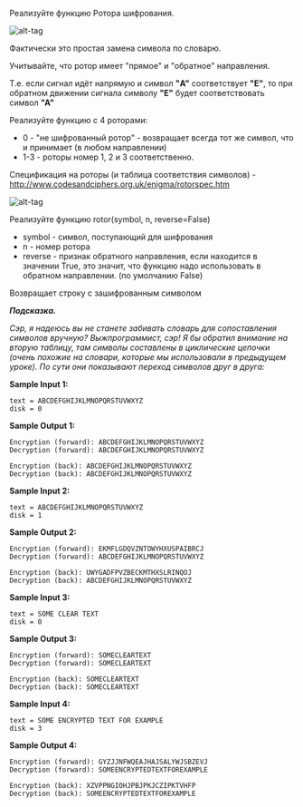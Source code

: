 Реализуйте функцию Ротора шифрования.

![alt-tag](https://github.com/Xelerezex/learning-space/tree/learning-space/stepik-courses/stepik-practice-python-math/3-facultative/4.7-enigma/step-2/Source/1.png)

Фактически это простая замена символа по словарю.

Учитывайте, что ротор имеет "прямое" и "обратное" направления.

Т.е. если сигнал идёт напрямую и символ **"A"** соответствует **"E"**, то при обратном движении сигнала символу **"E"** будет соответствовать символ **"А"**

Реализуйте функцию с 4 роторами:

-    0 - "не шифрованный ротор" - возвращает всегда тот же символ, что и принимает (в любом направлении)
-    1-3 - роторы номер 1, 2 и 3 соответственно.

Спецификация на роторы (и таблица соответствия символов) - http://www.codesandciphers.org.uk/enigma/rotorspec.htm

![alt-tag](https://github.com/Xelerezex/learning-space/tree/learning-space/stepik-courses/stepik-practice-python-math/3-facultative/4.7-enigma/step-2/Source/2.png)

Реализуйте функцию rotor(symbol, n, reverse=False)

-    symbol - символ, поступающий для шифрования
-    n - номер ротора
-    reverse - признак обратного направления, если находится в значении True, это значит, что функцию надо использовать в обратном направлении. (по умолчанию False)

Возвращает строку с зашифрованным символом



***Подсказка.***

_Сэр, я надеюсь вы не станете забивать словарь для сопоставления символов вручную? Выжпрограммист, сэр! Я бы обратил внимание на вторую таблицу, там символы составлены в циклические цепочки (очень похожие на словари, которые мы использовали в предыдущем уроке). По сути они показывают переход символов друг в друга:_


**Sample Input 1:**

```commandline
text = ABCDEFGHIJKLMNOPQRSTUVWXYZ
disk = 0
```

**Sample Output 1:**

```commandline
Encryption (forward): ABCDEFGHIJKLMNOPQRSTUVWXYZ
Decryption (forward): ABCDEFGHIJKLMNOPQRSTUVWXYZ

Encryption (back): ABCDEFGHIJKLMNOPQRSTUVWXYZ
Decryption (back): ABCDEFGHIJKLMNOPQRSTUVWXYZ
```

**Sample Input 2:**

```commandline
text = ABCDEFGHIJKLMNOPQRSTUVWXYZ
disk = 1
```

**Sample Output 2:**

```commandline
Encryption (forward): EKMFLGDQVZNTOWYHXUSPAIBRCJ
Decryption (forward): ABCDEFGHIJKLMNOPQRSTUVWXYZ

Encryption (back): UWYGADFPVZBECKMTHXSLRINQOJ
Decryption (back): ABCDEFGHIJKLMNOPQRSTUVWXYZ
```

**Sample Input 3:**

```commandline
text = SOME CLEAR TEXT
disk = 0
```

**Sample Output 3:**

```commandline
Encryption (forward): SOMECLEARTEXT
Decryption (forward): SOMECLEARTEXT

Encryption (back): SOMECLEARTEXT
Decryption (back): SOMECLEARTEXT
```

**Sample Input 4:**

```commandline
text = SOME ENCRYPTED TEXT FOR EXAMPLE
disk = 3
```

**Sample Output 4:**

```commandline
Encryption (forward): GYZJJNFWQEAJHAJSALYWJSBZEVJ
Decryption (forward): SOMEENCRYPTEDTEXTFOREXAMPLE

Encryption (back): XZVPPNGIOHJPBJPKJCZIPKTVHFP
Decryption (back): SOMEENCRYPTEDTEXTFOREXAMPLE
```
